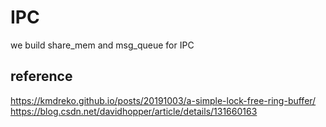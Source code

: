 # IPC
we build share_mem and msg_queue for IPC


## reference
https://kmdreko.github.io/posts/20191003/a-simple-lock-free-ring-buffer/
https://blog.csdn.net/davidhopper/article/details/131660163
